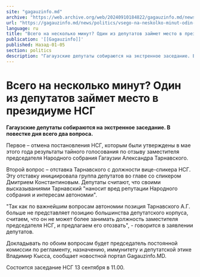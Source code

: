 ```yaml
---
site: "gagauzinfo.md"
archive: "https://web.archive.org/web/20240910184822/gagauzinfo.md/news/politics/vsego-na-neskolko-minut-odin-iz-deputatov-zaimet-mesto-v-prezidiume-nsg"
url: "https://gagauzinfo.md/news/politics/vsego-na-neskolko-minut-odin-iz-deputatov-zaimet-mesto-v-prezidiume-nsg"
language: ru
title: "Всего на несколько минут? Один из депутатов займет место в президиуме НСГ"
publication: '[[Gagauzinfo]]'
published: Назад-01-05
section: politics
description: "Гагаузские депутаты собираются на экстренное заседание. В повестке дня всего два вопроса."
---
```


# Всего на несколько минут? Один из депутатов займет место в президиуме НСГ

**Гагаузские депутаты собираются на экстренное заседание. В повестке дня всего два вопроса.**

Первое – отмена постановления НСГ, которым были утверждены в мае этого года результаты тайного голосования по отзыву заместителя председателя Народного собрания Гагаузии Александра Тарнавского.

Второй вопрос – отставка Тарнавского с должности вице-спикера НСГ. Эту отставку инициировала группа депутатов во главе со спикером Дмитрием Константиновым. Депутаты считают, что своими высказываниями Тарнавский "наносит вред репутации Народного собрания и интересам автономии".

"Так как по важнейшим вопросам автономии позиция Тарнавского А.Г. больше не представляет позицию большинства депутатского корпуса, считаем, что он не может более занимать должность заместителя председателя НСГ, и предлагаем его отозвать", - говорится в заявлении депутатов.

Докладывать по обоим вопросам будет председатель постоянной комиссии по регламенту, назначению, иммунитету и депутатской этике Владимир Кысса, сообщает новостной портал Gagauzinfo.MD.

Состоится заседание НСГ 13 сентября в 11.00.
